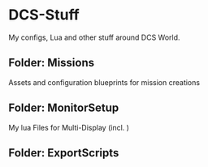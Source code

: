 # DCS-Stuff
My configs, Lua and other stuff around DCS World.

## Folder: Missions
Assets and configuration blueprints for mission creations


## Folder: MonitorSetup
My lua Files for Multi-Display (incl. )


## Folder: ExportScripts


